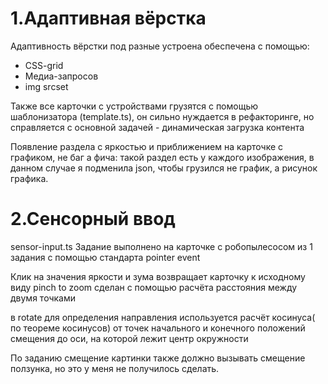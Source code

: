 # 1.Адаптивная вёрстка
Адаптивность вёрстки под разные устроена обеспечена с помощью:
- CSS-grid
- Медиа-запросов
- img srcset

Также все карточки с устройствами грузятся с помощью шаблонизатора (template.ts), он сильно нуждается в рефакторинге, но справляется с основной задачей - динамическая загрузка контента

Появление раздела с яркостью и приближением на карточке с графиком, не баг а фича: такой раздел есть у каждого изображения, в данном случае я подменила json, чтобы грузился не график, а рисунок графика.

# 2.Сенсорный ввод
sensor-input.ts
Задание выполнено на карточке с робопылесосом из 1 задания с помощью стандарта pointer event

Клик на значения яркости и зума возвращает карточку к исходному виду
pinch to zoom сделан с помощью расчёта расстояния между двумя точками

в rotate для определения направления используется расчёт косинуса( по теореме косинусов) от точек начального и конечного положений смещения до оси, на которой лежит центр окружности

По заданию смещение картинки также должно вызывать смещение ползунка, но это у меня не получилось сделать.
